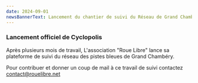```yaml
---
date: 2024-09-01
newsBannerText: Lancement du chantier de suivi du Réseau de Grand Chambéry par Roue Libre
---
```


### Lancement officiel de Cyclopolis
Après plusieurs mois de travail, L'association "Roue Libre" lance sa plateforme de suivi du réseau des pistes bleues de Grand Chambéry.

Pour contribuer et donner un coup de mail à ce travail de suivi contactez contact@rouelibre.net